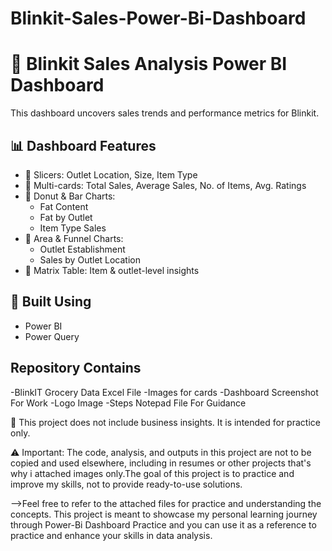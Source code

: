 # Blinkit-Sales-Power-Bi-Dashboard

# 🛒 Blinkit Sales Analysis Power BI Dashboard

This dashboard uncovers sales trends and performance metrics for Blinkit.

## 📊 Dashboard Features

- 🔹 Slicers: Outlet Location, Size, Item Type
- 🔹 Multi-cards: Total Sales, Average Sales, No. of Items, Avg. Ratings
- 🔹 Donut & Bar Charts:
  - Fat Content
  - Fat by Outlet
  - Item Type Sales
- 🔹 Area & Funnel Charts:
  - Outlet Establishment
  - Sales by Outlet Location
- 🔹 Matrix Table: Item & outlet-level insights

## 🔧 Built Using
- Power BI
- Power Query

## Repository Contains
-BlinkIT Grocery Data Excel File
-Images for cards
-Dashboard Screenshot For Work 
-Logo Image
-Steps Notepad File For Guidance

📎 This project does not include business insights. It is intended for practice only.

⚠️ Important: The code, analysis, and outputs in this project are not to be copied and used elsewhere, including in resumes or other projects that's why i attached images only.The goal of this project is to practice and improve my skills, not to provide ready-to-use solutions.

-->Feel free to refer to the attached files for practice and understanding the concepts. This project is meant to showcase my personal learning journey through Power-Bi Dashboard Practice and you can use it as a reference to practice and enhance your skills in data analysis.
